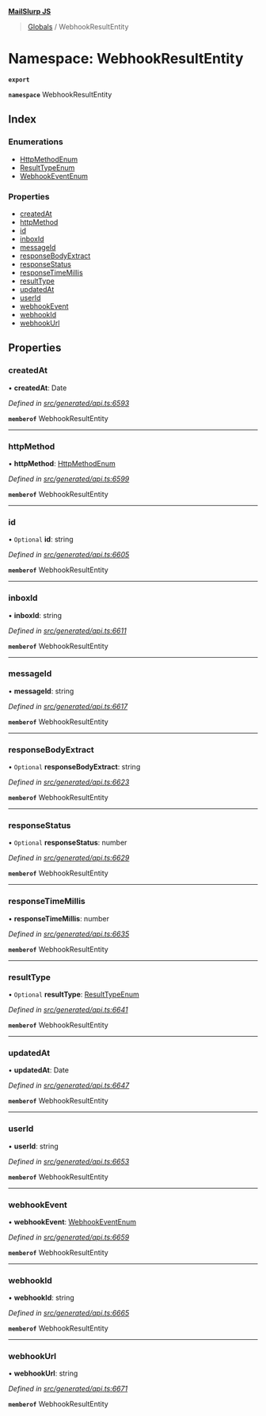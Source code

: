 **[MailSlurp JS](../README.md)**

> [Globals](../README.md) / WebhookResultEntity

# Namespace: WebhookResultEntity

**`export`** 

**`namespace`** WebhookResultEntity

## Index

### Enumerations

* [HttpMethodEnum](../enums/webhookresultentity.httpmethodenum.md)
* [ResultTypeEnum](../enums/webhookresultentity.resulttypeenum.md)
* [WebhookEventEnum](../enums/webhookresultentity.webhookeventenum.md)

### Properties

* [createdAt](webhookresultentity.md#createdat)
* [httpMethod](webhookresultentity.md#httpmethod)
* [id](webhookresultentity.md#id)
* [inboxId](webhookresultentity.md#inboxid)
* [messageId](webhookresultentity.md#messageid)
* [responseBodyExtract](webhookresultentity.md#responsebodyextract)
* [responseStatus](webhookresultentity.md#responsestatus)
* [responseTimeMillis](webhookresultentity.md#responsetimemillis)
* [resultType](webhookresultentity.md#resulttype)
* [updatedAt](webhookresultentity.md#updatedat)
* [userId](webhookresultentity.md#userid)
* [webhookEvent](webhookresultentity.md#webhookevent)
* [webhookId](webhookresultentity.md#webhookid)
* [webhookUrl](webhookresultentity.md#webhookurl)

## Properties

### createdAt

•  **createdAt**: Date

*Defined in [src/generated/api.ts:6593](https://github.com/mailslurp/mailslurp-client/blob/98c6efc/src/generated/api.ts#L6593)*

**`memberof`** WebhookResultEntity

___

### httpMethod

•  **httpMethod**: [HttpMethodEnum](../enums/webhookresultentity.httpmethodenum.md)

*Defined in [src/generated/api.ts:6599](https://github.com/mailslurp/mailslurp-client/blob/98c6efc/src/generated/api.ts#L6599)*

**`memberof`** WebhookResultEntity

___

### id

• `Optional` **id**: string

*Defined in [src/generated/api.ts:6605](https://github.com/mailslurp/mailslurp-client/blob/98c6efc/src/generated/api.ts#L6605)*

**`memberof`** WebhookResultEntity

___

### inboxId

•  **inboxId**: string

*Defined in [src/generated/api.ts:6611](https://github.com/mailslurp/mailslurp-client/blob/98c6efc/src/generated/api.ts#L6611)*

**`memberof`** WebhookResultEntity

___

### messageId

•  **messageId**: string

*Defined in [src/generated/api.ts:6617](https://github.com/mailslurp/mailslurp-client/blob/98c6efc/src/generated/api.ts#L6617)*

**`memberof`** WebhookResultEntity

___

### responseBodyExtract

• `Optional` **responseBodyExtract**: string

*Defined in [src/generated/api.ts:6623](https://github.com/mailslurp/mailslurp-client/blob/98c6efc/src/generated/api.ts#L6623)*

**`memberof`** WebhookResultEntity

___

### responseStatus

• `Optional` **responseStatus**: number

*Defined in [src/generated/api.ts:6629](https://github.com/mailslurp/mailslurp-client/blob/98c6efc/src/generated/api.ts#L6629)*

**`memberof`** WebhookResultEntity

___

### responseTimeMillis

•  **responseTimeMillis**: number

*Defined in [src/generated/api.ts:6635](https://github.com/mailslurp/mailslurp-client/blob/98c6efc/src/generated/api.ts#L6635)*

**`memberof`** WebhookResultEntity

___

### resultType

• `Optional` **resultType**: [ResultTypeEnum](../enums/webhookresultentity.resulttypeenum.md)

*Defined in [src/generated/api.ts:6641](https://github.com/mailslurp/mailslurp-client/blob/98c6efc/src/generated/api.ts#L6641)*

**`memberof`** WebhookResultEntity

___

### updatedAt

•  **updatedAt**: Date

*Defined in [src/generated/api.ts:6647](https://github.com/mailslurp/mailslurp-client/blob/98c6efc/src/generated/api.ts#L6647)*

**`memberof`** WebhookResultEntity

___

### userId

•  **userId**: string

*Defined in [src/generated/api.ts:6653](https://github.com/mailslurp/mailslurp-client/blob/98c6efc/src/generated/api.ts#L6653)*

**`memberof`** WebhookResultEntity

___

### webhookEvent

•  **webhookEvent**: [WebhookEventEnum](../enums/webhookresultentity.webhookeventenum.md)

*Defined in [src/generated/api.ts:6659](https://github.com/mailslurp/mailslurp-client/blob/98c6efc/src/generated/api.ts#L6659)*

**`memberof`** WebhookResultEntity

___

### webhookId

•  **webhookId**: string

*Defined in [src/generated/api.ts:6665](https://github.com/mailslurp/mailslurp-client/blob/98c6efc/src/generated/api.ts#L6665)*

**`memberof`** WebhookResultEntity

___

### webhookUrl

•  **webhookUrl**: string

*Defined in [src/generated/api.ts:6671](https://github.com/mailslurp/mailslurp-client/blob/98c6efc/src/generated/api.ts#L6671)*

**`memberof`** WebhookResultEntity
